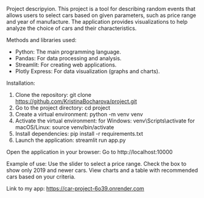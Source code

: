 Project descripyion.
This project is a tool for describing random events that allows users to select cars based on given parameters, such as price range and year of manufacture. The application provides visualizations to help analyze the choice of cars and their characteristics.

Methods and libraries used: 
- Python: The main programming language.
- Pandas: For data processing and analysis.
- Streamlit: For creating web applications.
- Plotly Express: For data visualization (graphs and charts).

Installation:
1. Clone the repository:
git clone https://github.com/KristinaBocharova/project.git
2. Go to the project directory:
cd project
3. Create a virtual environment:
python -m venv venv
4. Activate the virtual environment:
for Windows: venv\Scripts\activate
for macOS/Linux: source venv/bin/activate
5. Install dependencies:
pip install -r requirements.txt
6. Launch the application:
streamlit run app.py

Open the application in your browser: Go to http://localhost:10000

Example of use:
Use the slider to select a price range.
Check the box to show only 2019 and newer cars.
View charts and a table with recommended cars based on your criteria.


Link to my app:
https://car-project-6o39.onrender.com
